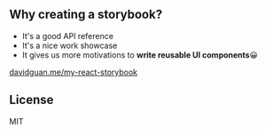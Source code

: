 ## Why creating a storybook?
- It's a good API reference
- It's a nice work showcase
- It gives us more motivations to **write reusable UI components**😀

[davidguan.me/my-react-storybook](http://davidguan.me/my-react-storybook/)


## License
MIT

